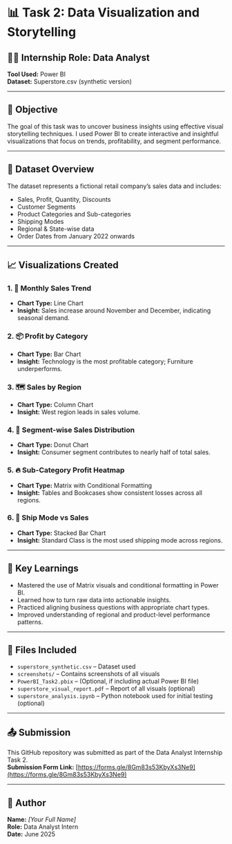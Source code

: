 # 📊 Task 2: Data Visualization and Storytelling

## 👨‍💻 Internship Role: Data Analyst  
**Tool Used:** Power BI  
**Dataset:** Superstore.csv (synthetic version)

---

## 🎯 Objective
The goal of this task was to uncover business insights using effective visual storytelling techniques. I used Power BI to create interactive and insightful visualizations that focus on trends, profitability, and segment performance.

---

## 🧾 Dataset Overview
The dataset represents a fictional retail company’s sales data and includes:
- Sales, Profit, Quantity, Discounts
- Customer Segments
- Product Categories and Sub-categories
- Shipping Modes
- Regional & State-wise data
- Order Dates from January 2022 onwards

---

## 📈 Visualizations Created

### 1. 📅 **Monthly Sales Trend**
- **Chart Type:** Line Chart
- **Insight:** Sales increase around November and December, indicating seasonal demand.

### 2. 📦 **Profit by Category**
- **Chart Type:** Bar Chart
- **Insight:** Technology is the most profitable category; Furniture underperforms.

### 3. 🗺️ **Sales by Region**
- **Chart Type:** Column Chart
- **Insight:** West region leads in sales volume.

### 4. 🧁 **Segment-wise Sales Distribution**
- **Chart Type:** Donut Chart
- **Insight:** Consumer segment contributes to nearly half of total sales.

### 5. 🔥 **Sub-Category Profit Heatmap**
- **Chart Type:** Matrix with Conditional Formatting
- **Insight:** Tables and Bookcases show consistent losses across all regions.

### 6. 🚚 **Ship Mode vs Sales**
- **Chart Type:** Stacked Bar Chart
- **Insight:** Standard Class is the most used shipping mode across regions.

---

## 🧠 Key Learnings
- Mastered the use of Matrix visuals and conditional formatting in Power BI.
- Learned how to turn raw data into actionable insights.
- Practiced aligning business questions with appropriate chart types.
- Improved understanding of regional and product-level performance patterns.

---

## 📝 Files Included
- `superstore_synthetic.csv` – Dataset used
- `screenshots/` – Contains screenshots of all visuals
- `PowerBI_Task2.pbix` – (Optional, if including actual Power BI file)
- `superstore_visual_report.pdf` – Report of all visuals (optional)
- `superstore_analysis.ipynb` – Python notebook used for initial testing (optional)

---

## 📤 Submission
This GitHub repository was submitted as part of the Data Analyst Internship Task 2.  
**Submission Form Link:** [https://forms.gle/8Gm83s53KbyXs3Ne9](https://forms.gle/8Gm83s53KbyXs3Ne9)

---

## 📌 Author
**Name:** *[Your Full Name]*  
**Role:** Data Analyst Intern  
**Date:** June 2025
